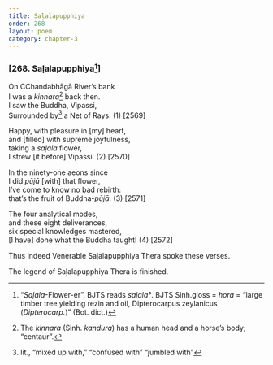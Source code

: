 ```yaml
---
title: Saḷalapupphiya
order: 268
layout: poem
category: chapter-3
---
```


### \[268. Saḷalapupphiya[^1]\]

On <span class="diacritics" data-state="on">C</span><span class="no-diacritics" data-state="off">Ch</span>andabhāgā River’s bank  
I was a *kinnara*[^2] back then.  
I saw the Buddha, Vipassi,  
Surrounded by[^3] a Net of Rays. (1) \[2569\]

Happy, with pleasure in \[my\] heart,  
and \[filled\] with supreme joyfulness,  
taking a *saḷala* flower,  
I strew \[it before\] Vipassi. (2) \[2570\]

In the ninety-one aeons since  
I did *pūjā* \[with\] that flower,  
I’ve come to know no bad rebirth:  
that’s the fruit of Buddha-*pūjā*. (3) \[2571\]

The four analytical modes,  
and these eight deliverances,  
six special knowledges mastered,  
\[I have\] done what the Buddha taught! (4) \[2572\]

Thus indeed Venerable Saḷalapupphiya Thera spoke these verses.

The legend of Saḷalapupphiya Thera is finished.

[^1]: “*Saḷala*-Flower-er”. BJTS reads *salala°*. BJTS Sinh.gloss = *hora* = “large timber tree yielding rezin and oil, Dipterocarpus zeylanicus (*Dipterocarp.*)” (Bot. dict.)

[^2]: The *kinnara* (Sinh. *kandura*) has a human head and a horse’s body; “centaur”.

[^3]: lit., “mixed up with,” “confused with” “jumbled with”
